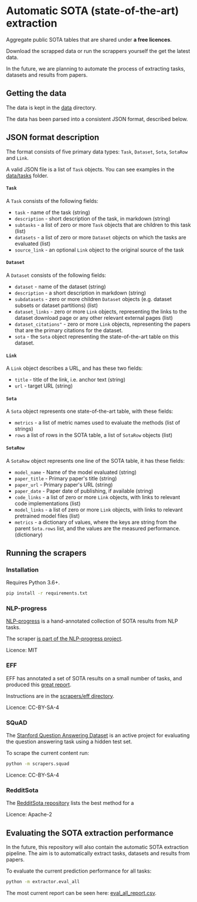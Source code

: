 # Automatic SOTA (state-of-the-art) extraction

Aggregate public SOTA tables that are shared under **a free licences**. 

Download the scrapped data or run the scrappers yourself the get the latest data. 

In the future, we are planning to automate the process of extracting tasks, datasets and results from papers. 

## Getting the data

The data is kept in the [data](data/) directory.
 
The data has been parsed into a consistent JSON format, described below. 

## JSON format description

The format consists of five primary data types: `Task`, `Dataset`, `Sota`, `SotaRow` and `Link`. 

A valid JSON file is a list of `Task` objects. You can see examples in the [data/tasks](https://github.com/atlasml/sota-extractor/tree/master/data/tasks) folder.

#### `Task`

A `Task` consists of the following fields:
- `task` - name of the task (string)
- `description` - short description of the task, in markdown (string)
- `subtasks` - a list of zero or more `Task` objects that are children to this task (list)
- `datasets` - a list of zero or more `Dataset` objects on which the tasks are evaluated (list)
- `source_link` - an optional `Link` object to the original source of the task

#### `Dataset`

A `Dataset` consists of the following fields:
- `dataset` - name of the dataset (string)
- `description` - a short description in markdown (string)
- `subdatasets` - zero or more children `Dataset` objects (e.g. dataset subsets or dataset partitions) (list)
- `dataset_links` - zero or more `Link` objects, representing the links to the dataset download page or any other relevant external pages (list)
- `dataset_citations"` - zero or more `Link` objects, representing the papers that are the primary citations for the dataset. 
- `sota` - the `Sota` object representing the state-of-the-art table on this dataset. 
 
#### `Link`

A `Link` object describes a URL, and has these two fields:
- `title` - title of the link, i.e. anchor text (string)
- `url` - target URL (string)

#### `Sota`

A `Sota` object represents one state-of-the-art table, with these fields:
- `metrics` - a list of metric names used to evaluate the methods (list of strings)
- `rows` a list of rows in the SOTA table, a list of `SotaRow` objects (list)

#### `SotaRow`

A `SotaRow` object represents one line of the SOTA table, it has these fields:
- `model_name` - Name of the model evaluated (string)
- `paper_title` - Primary paper's title (string)
- `paper_url` - Primary paper's URL (string)
- `paper_date` - Paper date of publishing, if available (string)
- `code_links` - a list of zero or more `Link` objects, with links to relevant code implementations (list)
- `model_links` - a list of zero or more `Link` objects, with links to relevant pretrained model files (list)
- `metrics` - a dictionary of values, where the keys are string from the parent `Sota.rows` list, and the values are the measured performance. (dictionary)

## Running the scrapers

### Installation

Requires Python 3.6+.

```bash
pip install -r requirements.txt
```

### NLP-progress

[NLP-progress](https://github.com/sebastianruder/NLP-progress) is a hand-annotated collection of SOTA results from NLP tasks. 

The scraper [is part of the NLP-progress project](https://github.com/sebastianruder/NLP-progress/pull/186).

Licence: MIT

### EFF 

EFF has annotated a set of SOTA results on a small number of tasks, and produced this [great report](https://www.eff.org/ai/metrics).

Instructions are in the [scrapers/eff directory](scrapers/eff).

Licence: CC-BY-SA-4

### SQuAD

The [Stanford Question Answering Dataset](https://rajpurkar.github.io/SQuAD-explorer/) is an active project for evaluating the question answering task using a hidden test set. 

To scrape the current content run:

```bash
python -m scrapers.squad
```

Licence: CC-BY-SA-4

### RedditSota

The [RedditSota repository](https://github.com/RedditSota/state-of-the-art-result-for-machine-learning-problems) lists the best method for a 

Licence: Apache-2


## Evaluating the SOTA extraction performance

In the future, this repository will also contain the automatic SOTA extraction pipeline. The aim is to automatically extract tasks, datasets and results from papers. 

To evaluate the current prediction performance for all tasks:

```bash
python -m extractor.eval_all
```

The most current report can be seen here: [eval_all_report.csv](eval_all_report.csv).

